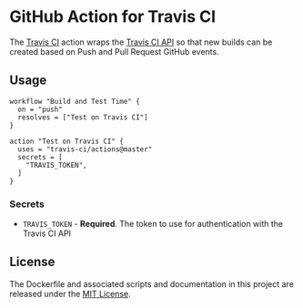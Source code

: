 # GitHub Action for Travis CI

The [Travis CI](https://travis-ci.com/) action wraps the [Travis CI API](https://developer.travis-ci.com/) so that new builds can be created based on Push and Pull Request GitHub events.

## Usage

```
workflow "Build and Test Time" {
  on = "push"
  resolves = ["Test on Travis CI"]
}

action "Test on Travis CI" {
  uses = "travis-ci/actions@master"
  secrets = [
    "TRAVIS_TOKEN",
  ]
}
```

### Secrets

* `TRAVIS_TOKEN` - **Required**. The token to use for authentication with the Travis CI API

## License

The Dockerfile and associated scripts and documentation in this project are released under the [MIT License](LICENSE).
